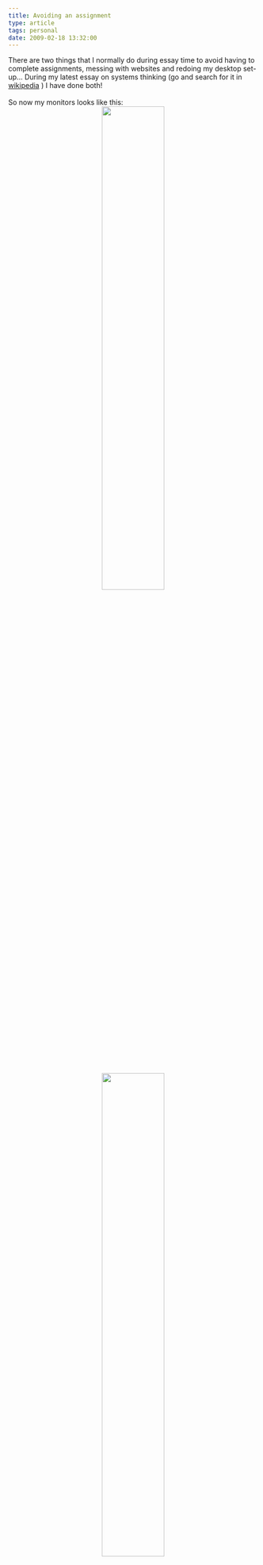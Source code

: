```yaml
---
title: Avoiding an assignment
type: article
tags: personal
date: 2009-02-18 13:32:00
---
```

<div>There are two things that I normally do during essay time to avoid having to complete assignments, messing with websites and redoing my desktop set-up... During my latest essay on systems thinking (go and search for it in <a href="http://en.wikipedia.org/wiki/Systems_Thinking">wikipedia</a> ) I have done both!<br /><br />So now my monitors looks like this:</div><div class="separator" style="clear:both;text-align:center;"><a href="http://doctesting.files.wordpress.com/2009/02/picture33.png" style="margin-left:1em;margin-right:1em;"><img border="0" src="http://doctesting.files.wordpress.com/2009/02/picture33.png?w=300" width="50%" /></a><a href="http://doctesting.files.wordpress.com/2009/02/picture32.png" style="margin-left:1em;margin-right:1em;"><img border="0" src="http://doctesting.files.wordpress.com/2009/02/picture32.png?w=300" width="50%" /></a></div><div class="separator" style="clear:both;text-align:justify;">I don't have time for this, however it is more fun than re-writing my <a href="http://twitter.com/jamesdoc/status/1209945268">introduction</a> ...</div><div class="separator" style="clear:both;text-align:justify;"></div><div class="separator" style="clear:both;text-align:justify;">I have also found the usefulness that is <a href="http://code.google.com/p/blacktree-visor/">Visor</a> mixed with <a href="http://www.macupdate.com/info.php/id/30091/ithief">iThief</a>... I can now control iTunes through the Terminal... I feel very geeky! It's going to take a while to get my head around the commands, however it feels good!</div><div class="blogger-post-footer"><img width='1' height='1' src='https://blogger.googleusercontent.com/tracker/31453821-2769414217895902488?l=www.jamesdoc.co.uk' alt='' /></div>
